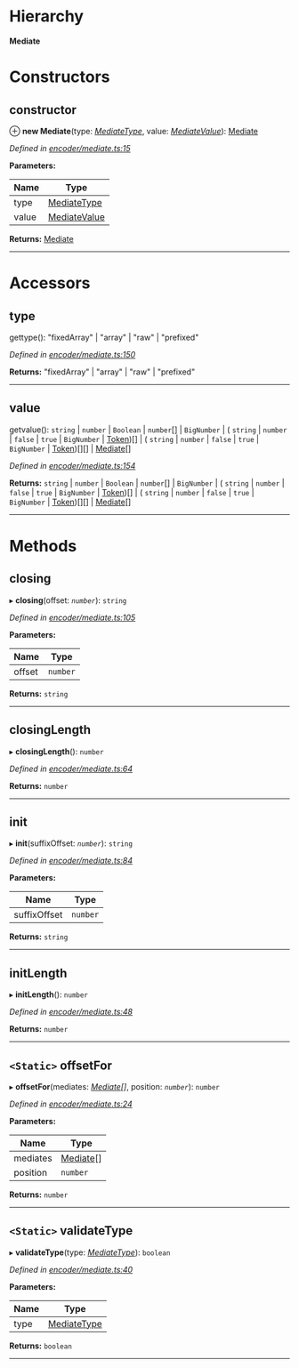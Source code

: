

# Hierarchy

**Mediate**

# Constructors

<a id="constructor"></a>

##  constructor

⊕ **new Mediate**(type: *[MediateType](../modules/_types_.md#mediatetype)*, value: *[MediateValue](../modules/_encoder_mediate_.md#mediatevalue)*): [Mediate](_encoder_mediate_.mediate.md)

*Defined in [encoder/mediate.ts:15](https://github.com/paritytech/js-libs/blob/0ae0c47/packages/abi/src/encoder/mediate.ts#L15)*

**Parameters:**

| Name | Type |
| ------ | ------ |
| type | [MediateType](../modules/_types_.md#mediatetype) |
| value | [MediateValue](../modules/_encoder_mediate_.md#mediatevalue) |

**Returns:** [Mediate](_encoder_mediate_.mediate.md)

___

# Accessors

<a id="type"></a>

##  type

gettype():  "fixedArray" &#124; "array" &#124; "raw" &#124; "prefixed"

*Defined in [encoder/mediate.ts:150](https://github.com/paritytech/js-libs/blob/0ae0c47/packages/abi/src/encoder/mediate.ts#L150)*

**Returns:**  "fixedArray" &#124; "array" &#124; "raw" &#124; "prefixed"

___
<a id="value"></a>

##  value

getvalue():  `string` &#124; `number` &#124; `Boolean` &#124; `number`[] &#124; `BigNumber` &#124; ( `string` &#124; `number` &#124; `false` &#124; `true` &#124; `BigNumber` &#124; [Token](_token_token_.token.md))[] &#124; ( `string` &#124; `number` &#124; `false` &#124; `true` &#124; `BigNumber` &#124; [Token](_token_token_.token.md))[][] &#124; [Mediate](_encoder_mediate_.mediate.md)[]

*Defined in [encoder/mediate.ts:154](https://github.com/paritytech/js-libs/blob/0ae0c47/packages/abi/src/encoder/mediate.ts#L154)*

**Returns:**  `string` &#124; `number` &#124; `Boolean` &#124; `number`[] &#124; `BigNumber` &#124; ( `string` &#124; `number` &#124; `false` &#124; `true` &#124; `BigNumber` &#124; [Token](_token_token_.token.md))[] &#124; ( `string` &#124; `number` &#124; `false` &#124; `true` &#124; `BigNumber` &#124; [Token](_token_token_.token.md))[][] &#124; [Mediate](_encoder_mediate_.mediate.md)[]

___

# Methods

<a id="closing"></a>

##  closing

▸ **closing**(offset: *`number`*): `string`

*Defined in [encoder/mediate.ts:105](https://github.com/paritytech/js-libs/blob/0ae0c47/packages/abi/src/encoder/mediate.ts#L105)*

**Parameters:**

| Name | Type |
| ------ | ------ |
| offset | `number` |

**Returns:** `string`

___
<a id="closinglength"></a>

##  closingLength

▸ **closingLength**(): `number`

*Defined in [encoder/mediate.ts:64](https://github.com/paritytech/js-libs/blob/0ae0c47/packages/abi/src/encoder/mediate.ts#L64)*

**Returns:** `number`

___
<a id="init"></a>

##  init

▸ **init**(suffixOffset: *`number`*): `string`

*Defined in [encoder/mediate.ts:84](https://github.com/paritytech/js-libs/blob/0ae0c47/packages/abi/src/encoder/mediate.ts#L84)*

**Parameters:**

| Name | Type |
| ------ | ------ |
| suffixOffset | `number` |

**Returns:** `string`

___
<a id="initlength"></a>

##  initLength

▸ **initLength**(): `number`

*Defined in [encoder/mediate.ts:48](https://github.com/paritytech/js-libs/blob/0ae0c47/packages/abi/src/encoder/mediate.ts#L48)*

**Returns:** `number`

___
<a id="offsetfor"></a>

## `<Static>` offsetFor

▸ **offsetFor**(mediates: *[Mediate](_encoder_mediate_.mediate.md)[]*, position: *`number`*): `number`

*Defined in [encoder/mediate.ts:24](https://github.com/paritytech/js-libs/blob/0ae0c47/packages/abi/src/encoder/mediate.ts#L24)*

**Parameters:**

| Name | Type |
| ------ | ------ |
| mediates | [Mediate](_encoder_mediate_.mediate.md)[] |
| position | `number` |

**Returns:** `number`

___
<a id="validatetype"></a>

## `<Static>` validateType

▸ **validateType**(type: *[MediateType](../modules/_types_.md#mediatetype)*): `boolean`

*Defined in [encoder/mediate.ts:40](https://github.com/paritytech/js-libs/blob/0ae0c47/packages/abi/src/encoder/mediate.ts#L40)*

**Parameters:**

| Name | Type |
| ------ | ------ |
| type | [MediateType](../modules/_types_.md#mediatetype) |

**Returns:** `boolean`

___

